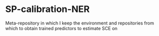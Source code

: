 # SP-calibration-NER
Meta-repository in which I keep the environment and repositories from which to obtain trained predictors to estimate SCE on
